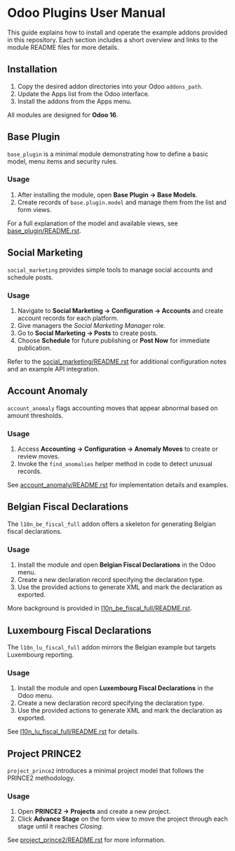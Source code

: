 # Odoo Plugins User Manual

This guide explains how to install and operate the example addons provided in this repository. Each section includes a short overview and links to the module README files for more details.

## Installation

1. Copy the desired addon directories into your Odoo `addons_path`.
2. Update the Apps list from the Odoo interface.
3. Install the addons from the Apps menu.

All modules are designed for **Odoo 16**.

## Base Plugin

`base_plugin` is a minimal module demonstrating how to define a basic model, menu items and security rules.

### Usage

1. After installing the module, open **Base Plugin → Base Models**.
2. Create records of `base.plugin.model` and manage them from the list and form views.

For a full explanation of the model and available views, see [base_plugin/README.rst](../base_plugin/README.rst).

## Social Marketing

`social_marketing` provides simple tools to manage social accounts and schedule posts.

### Usage

1. Navigate to **Social Marketing → Configuration → Accounts** and create account records for each platform.
2. Give managers the *Social Marketing Manager* role.
3. Go to **Social Marketing → Posts** to create posts.
4. Choose **Schedule** for future publishing or **Post Now** for immediate publication.

Refer to the [social_marketing/README.rst](../social_marketing/README.rst) for additional configuration notes and an example API integration.

## Account Anomaly

`account_anomaly` flags accounting moves that appear abnormal based on amount thresholds.

### Usage

1. Access **Accounting → Configuration → Anomaly Moves** to create or review moves.
2. Invoke the `find_anomalies` helper method in code to detect unusual records.

See [account_anomaly/README.rst](../account_anomaly/README.rst) for implementation details and examples.

## Belgian Fiscal Declarations

The `l10n_be_fiscal_full` addon offers a skeleton for generating Belgian fiscal declarations.

### Usage

1. Install the module and open **Belgian Fiscal Declarations** in the Odoo menu.
2. Create a new declaration record specifying the declaration type.
3. Use the provided actions to generate XML and mark the declaration as exported.

More background is provided in [l10n_be_fiscal_full/README.rst](../l10n_be_fiscal_full/README.rst).

## Luxembourg Fiscal Declarations

The `l10n_lu_fiscal_full` addon mirrors the Belgian example but targets Luxembourg reporting.

### Usage

1. Install the module and open **Luxembourg Fiscal Declarations** in the Odoo menu.
2. Create a new declaration record specifying the declaration type.
3. Use the provided actions to generate XML and mark the declaration as exported.

See [l10n_lu_fiscal_full/README.rst](../l10n_lu_fiscal_full/README.rst) for details.


## Project PRINCE2

`project_prince2` introduces a minimal project model that follows the
PRINCE2 methodology.

### Usage

1. Open **PRINCE2 → Projects** and create a new project.
2. Click **Advance Stage** on the form view to move the project through
   each stage until it reaches *Closing*.

See [project_prince2/README.rst](../project_prince2/README.rst) for more
information.
